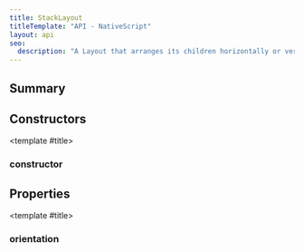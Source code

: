 ```yaml
---
title: StackLayout
titleTemplate: "API - NativeScript"
layout: api
seo:
  description: "A Layout that arranges its children horizontally or vertically. The direction can be set by orientation property."
---
```


<!-- This page is auto generated, do not edit manually. -->
<!-- Run "yarn generate:api-docs" to regenerate -->

<script setup lang="ts">
  import { provide } from "vue";
  import API_DATA from "./StackLayout.data.json";
  
  provide('API_DATA', API_DATA);
</script>

<APIRefHierarchy v-once />

<APIRefComment commentBase64="eyJibG9ja1RhZ3MiOltdLCJtb2RpZmllclRhZ3MiOnt9LCJzdW1tYXJ5IjpbeyJraW5kIjoidGV4dCIsInRleHQiOiJBIExheW91dCB0aGF0IGFycmFuZ2VzIGl0cyBjaGlsZHJlbiBob3Jpem9udGFsbHkgb3IgdmVydGljYWxseS4gVGhlIGRpcmVjdGlvbiBjYW4gYmUgc2V0IGJ5IG9yaWVudGF0aW9uIHByb3BlcnR5LiJ9XX0=" v-once />

## <Heading ignore>Summary</Heading>

<APIRefSummary v-once />

## Constructors

<div class="">

<APIRef for="33503" v-once>

<template #title>

### constructor

</template>

</APIRef>

</div>

## Properties

<div class="">

<APIRef for="33505" v-once>

<template #title>

### orientation

</template>

</APIRef>

</div>
